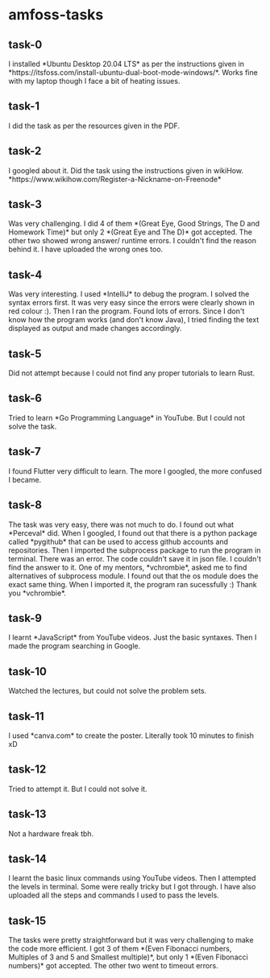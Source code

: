 <h1> amfoss-tasks </h1>

<h2> task-0 </h2>
I installed *Ubuntu Desktop 20.04 LTS* as per the instructions given in *https://itsfoss.com/install-ubuntu-dual-boot-mode-windows/*.
Works fine with my laptop though I face a bit of heating issues.

<h2> task-1 </h2>
I did the task as per the resources given in the PDF.

<h2> task-2 </h2>
I googled about it. Did the task using the instructions given in wikiHow.
*https://www.wikihow.com/Register-a-Nickname-on-Freenode*

<h2> task-3 </h2>
Was very challenging. I did 4 of them *(Great Eye, Good Strings, The D and Homework Time)* but only 2 *(Great Eye and The D)* got accepted. The other two showed wrong answer/ runtime errors. I couldn't find the reason behind it. I have uploaded the wrong ones too.

<h2> task-4 </h2>
Was very interesting. I used *IntelliJ* to debug the program. I solved the syntax errors first. It was very easy since the errors were clearly shown in red colour :).
Then I ran the program. Found lots of errors. Since I don't know how the program works (and don't know Java), I tried finding the text displayed as output and made changes accordingly.

<h2> task-5 </h2>
Did not attempt because I could not find any proper tutorials to learn Rust.

<h2> task-6 </h2>
Tried to learn *Go Programming Language* in YouTube. But I could not solve the task.

<h2> task-7 </h2>
I found Flutter very difficult to learn. The more I googled, the more confused I became.

<h2> task-8 </h2>
The task was very easy, there was not much to do. I found out what *Perceval* did. When I googled, I found out that there is a python package called *pygithub* that can be used to access github accounts and repositories. Then I imported the subprocess package to run the program in terminal. There was an error. The code couldn't save it in json file. I couldn't find the answer to it.
One of my mentors, *vchrombie*, asked me to find alternatives of subprocess module. I found out that the os module does the exact same thing. When I imported it, the program ran sucessfully :) Thank you *vchrombie*.

<h2> task-9 </h2>
I learnt *JavaScript* from YouTube videos. Just the basic syntaxes. Then I made the program searching in Google.

<h2> task-10 </h2>
Watched the lectures, but could not solve the problem sets.

<h2> task-11 </h2>
I used *canva.com* to create the poster. Literally took 10 minutes to finish xD

<h2> task-12 </h2>
Tried to attempt it. But I could not solve it.

<h2> task-13 </h2>
Not a hardware freak tbh.

<h2> task-14 </h2>
I learnt the basic linux commands using YouTube videos. Then I attempted the levels in terminal. Some were really tricky but I got through. I have also uploaded all the steps and commands I used to pass the levels.

<h2> task-15 </h2>
The tasks were pretty straightforward but it was very challenging to make the code more efficient.
I got 3 of them *(Even Fibonacci numbers, Multiples of 3 and 5 and Smallest multiple)*, but only 1 *(Even Fibonacci numbers)* got accepted. The other two went to timeout errors.
